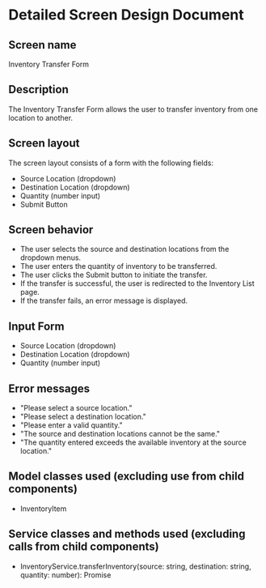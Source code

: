 # Detailed Screen Design Document

## Screen name
Inventory Transfer Form

## Description
The Inventory Transfer Form allows the user to transfer inventory from one location to another.

## Screen layout
The screen layout consists of a form with the following fields:
- Source Location (dropdown)
- Destination Location (dropdown)
- Quantity (number input)
- Submit Button

## Screen behavior
- The user selects the source and destination locations from the dropdown menus.
- The user enters the quantity of inventory to be transferred.
- The user clicks the Submit button to initiate the transfer.
- If the transfer is successful, the user is redirected to the Inventory List page.
- If the transfer fails, an error message is displayed.

## Input Form
- Source Location (dropdown)
- Destination Location (dropdown)
- Quantity (number input)

## Error messages
- "Please select a source location."
- "Please select a destination location."
- "Please enter a valid quantity."
- "The source and destination locations cannot be the same."
- "The quantity entered exceeds the available inventory at the source location."

## Model classes used (excluding use from child components)
- InventoryItem

## Service classes and methods used (excluding calls from child components)
- InventoryService.transferInventory(source: string, destination: string, quantity: number): Promise<void>